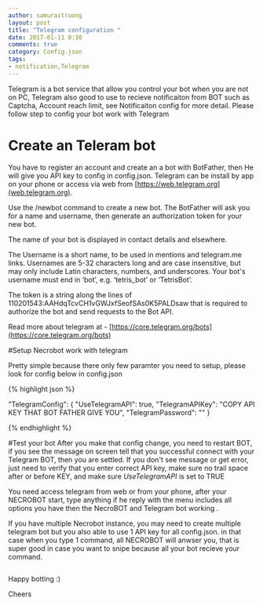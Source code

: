 ```yaml
---
author: samuraitruong
layout: post
title: "Telegram configuration "
date: 2017-01-11 0:30
comments: true
category: Config.json
tags:
- notification,Telegram
---
```


Telegram is a bot service that allow you control your bot when you are not on PC, Telegram also good to use to recieve notificaiton from BOT such as Captcha, Account reach limit, see Notificaiton config for more detail. Please follow step to config your bot work with Telegram

# Create an Teleram bot
You have to register an account and create an a bot with BotFather, then He will give you API key to config in config.json. Telegram can be install by app on your phone or access via web from [https://web.telegram.org](web.telegram.org). 

Use the /newbot command to create a new bot. The BotFather will ask you for a name and username, then generate an authorization token for your new bot.

The name of your bot is displayed in contact details and elsewhere.

The Username is a short name, to be used in mentions and telegram.me links. Usernames are 5-32 characters long and are case insensitive, but may only include Latin characters, numbers, and underscores. Your bot's username must end in ‘bot’, e.g. ‘tetris_bot’ or ‘TetrisBot’.

The token is a string along the lines of 110201543:AAHdqTcvCH1vGWJxfSeofSAs0K5PALDsaw that is required to authorize the bot and send requests to the Bot API.

Read more about telegram at - [https://core.telegram.org/bots](https://core.telegram.org/bots)

#Setup Necrobot work with telegram

Pretty simple because there only few paramter you need to setup, please look for config below in config.json

{% highlight json %}


  "TelegramConfig": {
    "UseTelegramAPI": true,
    "TelegramAPIKey": "COPY API KEY THAT BOT FATHER GIVE YOU",
    "TelegramPassword": ""
  }

  {% endhighlight %}


#Test your bot
After you make that config change, you need to restart BOT, if you see the message on screen tell that you successful connect with your Telegram BOT, then you are settled. If you don't see message or get error, just need to verify that you enter correct API key, make sure no trail space after or before KEY, and make sure *UseTelegramAPI* is set to TRUE

You need access telegram from web or from your phone, after your NECROBOT start, type anything if he reply with the menu includes all options you have then the NecroBOT and Telegram bot working .

If you have multiple Necrobot instance, you may need to create multiple telegram bot  but you also able to use 1 API key for all config.json. in that case when you type 1 command, all NECROBOT will anwser you, that is super good in case you want to snipe because all your bot recieve your command.

``` dif ++NOTE: Snipe command is /Snipe PokemonName,Lat,Long   

```

Happy botting :)


Cheers
 



